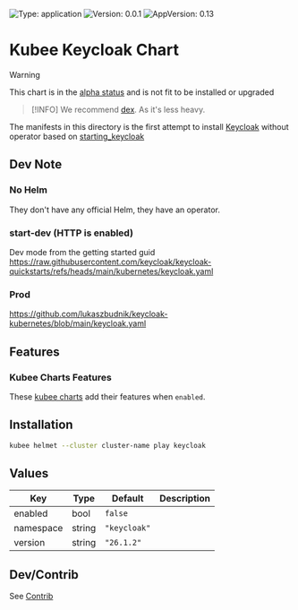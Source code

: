 

[//]: # (README.md generated by gotmpl. DO NOT EDIT.)

![Type: application](https://img.shields.io/badge/Type-application-informational?style=flat-square) ![Version: 0.0.1](https://img.shields.io/badge/Version-0.0.1-informational?style=flat-square) ![AppVersion: 0.13](https://img.shields.io/badge/AppVersion-0.13-informational?style=flat-square)

# Kubee Keycloak Chart

> [!WARNING]
> This chart is in the [alpha status](https://github.com/EraldyHq/kubee/blob/main/docs/site/kubee-helmet-chart.md#status) and is not fit to be installed or upgraded

> [!INFO] We recommend [dex](https://github.com/EraldyHq/kubee/blob/main/charts/dex/README.md).
> As it's less heavy.

The manifests in this directory is the first attempt
to install [Keycloak](https://www.keycloak.org/) without operator
based on [starting_keycloak](https://www.keycloak.org/server/configuration#_starting_keycloak)

## Dev Note

### No Helm
They don't have any official Helm, they have an operator.

### start-dev (HTTP is enabled)

Dev mode from the getting started guid
https://raw.githubusercontent.com/keycloak/keycloak-quickstarts/refs/heads/main/kubernetes/keycloak.yaml

### Prod

https://github.com/lukaszbudnik/keycloak-kubernetes/blob/main/keycloak.yaml

## Features

### Kubee Charts Features

  These [kubee charts](https://github.com/EraldyHq/kubee/blob/main/docs/site/kubee-helmet-chart.md) add their features when `enabled`.

## Installation

```bash
kubee helmet --cluster cluster-name play keycloak
```

## Values

| Key | Type | Default | Description |
|-----|------|---------|-------------|
| enabled | bool | `false` |  |
| namespace | string | `"keycloak"` |  |
| version | string | `"26.1.2"` |  |

## Dev/Contrib

See [Contrib](contrib.md)

